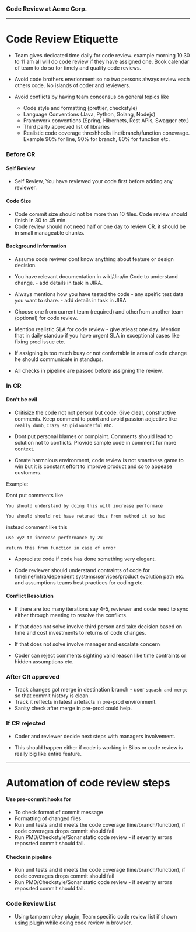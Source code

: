 ### Code Review at Acme Corp.

---

# Code Review Etiquette

- Team gives dedicated time daily for code review.
example morning 10.30 to 11 am all will do code review if they have assigned one.
Book calendar of team to do so for timely and quality code reviews.

- Avoid code brothers envrionment so no two persons always review each others code.
No islands of coder and reviewers.

- Avoid conflicts by having team concensus on general topics like
  - Code style and formatting (prettier, checkstyle)
  - Language Conventions (Java, Python, Golang, Nodejs)
  - Framework conventions (Spring, Hibernets, Rest APIs, Swagger etc.)
  - Third party approved list of libraries
  - Realistic code coverage threshhodls line/branch/function conevrage. Example 90% for line, 90% for branch, 80% for function etc.

  
### Before CR

#### Self Review 

  - Self Review, You have reviewed your code first before adding any reviewer.

#### Code Size

- Code commit size should not be more than 10 files. Code review should finish in 30 to 45 min.
- Code review should not need half or one day to review CR. it should be in small manageable chunks.

#### Background Information

- Assume code reviwer dont know anything about feature or design decision.

- You have relevant documentation in wiki/Jira/in Code to understand change. - add details in task in JIRA.

- Always mentions how you have tested the code - any speific test data you want to share. - add details in task in JIRA

- Choose one from current team (required) and otherfrom another team (optional) for code review.

- Mention realistic SLA for code review - give atleast one day. Mention that in daily standup if you have urgent SLA in exceptional cases like fixing prod issue etc.

- If assigning is too much busy or not confortable in area of code change he should communicate in standups.

- All checks in pipeline are passed before assigning the review.


### In CR 

#### Don't be evil

- Critisize the code not not person but code. Give clear, constructive comments. Keep comment to point and avoid passion adjective like `really dumb`, `crazy stupid` `wonderful` etc.

- Dont put personal blames or complaint. Comments should lead to solution not to conflicts. Provide sample code in comment for more context.

- Create harmnious environment, code review is not smartness game to win but it is constant effort to improve product and so to appease customers.

Example:

Dont put comments like 

`You should understand by doing this will increase performace`

`You should should not have retuned this from method it so bad`

instead comment like this

`use xyz to increase performance by 2x`

`return this from function in case of error`


- Appreciate code if code has done something very elegant.

- Code reviewer should understand contraints of code for timeline/infra/dependent systems/services/product evolution path etc. and assumptions teams best practices for coding etc.

#### Conflict Resolution 

- If there are too many iterations say 4-5, reviewer and code need to sync either through meeting to resolve the conflicts.
- If that does not solve involve third person and take decision based on time and cost investments to returns of code changes.
- If that does not solve involve manager and escalate concern 

- Coder can reject comments sighting valid reason like time contraints or hidden assumptions etc.


### After CR approved

- Track changes got merge in destination branch - user `squash and merge` so that commit history is clean.
- Track it reflects in latest artefacts in pre-prod environment.
- Sanity check after merge in pre-prod could help.


### If CR rejected

- Coder and reviewer decide next steps with managers involvement.

- This should happen either if code is working in Silos or code review is really big like entire feature.

----

# Automation of code review steps 

#### Use pre-commit hooks for 
- To check format of commit message 
- Formatting of changed files 
- Run unit tests and it meets the code coverage (line/branch/function), if code coverages drops commit should fail
- Run PMD/Checkstyle/Sonar static code review - if severity errors reposrted commit should fail.

#### Checks in pipeline  
- Run unit tests and it meets the code coverage (line/branch/function), if code coverages drops commit should fail
- Run PMD/Checkstyle/Sonar static code review - if severity errors reposrted commit should fail.

### Code Review List
- Using tampermokey plugin, Team specific code review list if shown using plugin while doing code review in browser.



